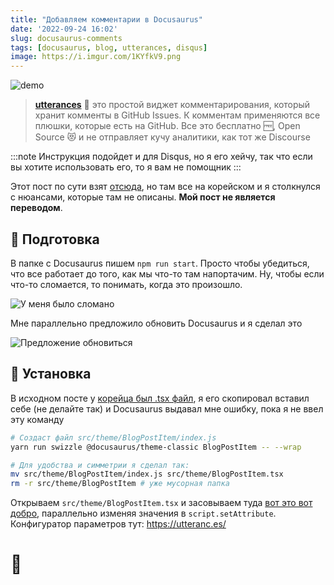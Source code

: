 ```yaml
---
title: "Добавляем комментарии в Docusaurus"
date: '2022-09-24 16:02'
slug: docusaurus-comments
tags: [docusaurus, blog, utterances, disqus]
image: https://i.imgur.com/1KYfkV9.png
---
```


![demo](https://i.imgur.com/1KYfkV9.png)

> **[utterances](https://utteranc.es)** 🔮 это простой виджет комментарирования, который хранит комменты в GitHub Issues. К комментам применяются все плюшки, которые есть на GitHub. Все это бесплатно 🆓, Open Source 😻 и не отправляет кучу аналитики, как тот же Discourse

:::note
Инструкция подойдет и для Disqus, но я его хейчу, так что если вы хотите использовать его, то я вам не помощник
:::

<!--truncate-->

Этот пост по сути взят [отсюда](https://jbl428.github.io/2021/10/19/utterances/), но там все на корейском и я столкнулся с нюансами, которые там не описаны. **Мой пост не является переводом**.

## 👾 Подготовка

В папке с Docusaurus пишем `npm run start`. Просто чтобы убедиться, что все работает до того, как мы что-то там напортачим. Ну, чтобы если что-то сломается, то понимать, когда это произошло.

![У меня было сломано](https://i.imgur.com/jvK5OrY.png)

Мне параллельно предложило обновить Docusaurus и я сделал это

![Предложение обновиться](https://i.imgur.com/97mHZaG.png)

## 🦧 Установка

В исходном посте у [корейца был .tsx файл](https://github.com/jbl428/jbl428.github.io/blob/main/src/theme/BlogPostItem.tsx), я его скопировал вставил себе (не делайте так) и Docusaurus выдавал мне ошибку, пока я не ввел эту команду

```bash
# Создаст файл src/theme/BlogPostItem/index.js
yarn run swizzle @docusaurus/theme-classic BlogPostItem -- --wrap

# Для удобства и симметрии я сделал так:
mv src/theme/BlogPostItem/index.js src/theme/BlogPostItem.tsx
rm -r src/theme/BlogPostItem # уже мусорная папка
```

Открываем `src/theme/BlogPostItem.tsx` и засовываем туда [вот это вот добро](https://github.com/AMD-NICK/blog.amd-nick.me/blob/main/src/theme/BlogPostItem.tsx), параллельно изменяя значения в `script.setAttribute`. Конфигуратор параметров тут: https://utteranc.es/

# 🫡
